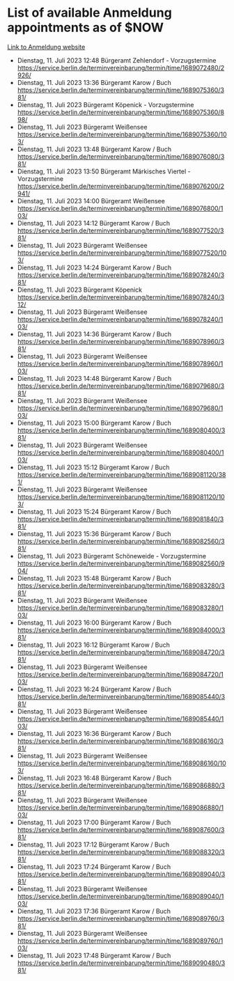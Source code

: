 # List of available Anmeldung appointments as of $NOW
[Link to Anmeldung website](https://service.berlin.de/terminvereinbarung/termin/tag.php?termin=1&anliegen[]=120686&dienstleisterlist=122210,122217,327316,122219,327312,122227,327314,122231,327346,122243,327348,122254,122252,329742,122260,329745,122262,329748,122271,327278,122273,327274,122277,327276,330436,122280,327294,122282,327290,122284,327292,122291,327270,122285,327266,122286,327264,122296,327268,150230,329760,122297,327286,122294,327284,122312,329763,122314,329775,122304,327330,122311,327334,122309,327332,317869,122281,327352,122279,329772,122283,122276,327324,122274,327326,122267,329766,122246,327318,122251,327320,122257,327322,122208,327298,122226,327300&herkunft=http%3A%2F%2Fservice.berlin.de%2Fdienstleistung%2F120686%2F)
- Dienstag, 11. Juli 2023 12:48 Bürgeramt Zehlendorf - Vorzugstermine https://service.berlin.de/terminvereinbarung/termin/time/1689072480/2926/
- Dienstag, 11. Juli 2023 13:36 Bürgeramt Karow / Buch https://service.berlin.de/terminvereinbarung/termin/time/1689075360/381/
- Dienstag, 11. Juli 2023  Bürgeramt Köpenick - Vorzugstermine https://service.berlin.de/terminvereinbarung/termin/time/1689075360/898/
- Dienstag, 11. Juli 2023  Bürgeramt Weißensee https://service.berlin.de/terminvereinbarung/termin/time/1689075360/103/
- Dienstag, 11. Juli 2023 13:48 Bürgeramt Karow / Buch https://service.berlin.de/terminvereinbarung/termin/time/1689076080/381/
- Dienstag, 11. Juli 2023 13:50 Bürgeramt Märkisches Viertel - Vorzugstermine https://service.berlin.de/terminvereinbarung/termin/time/1689076200/2941/
- Dienstag, 11. Juli 2023 14:00 Bürgeramt Weißensee https://service.berlin.de/terminvereinbarung/termin/time/1689076800/103/
- Dienstag, 11. Juli 2023 14:12 Bürgeramt Karow / Buch https://service.berlin.de/terminvereinbarung/termin/time/1689077520/381/
- Dienstag, 11. Juli 2023  Bürgeramt Weißensee https://service.berlin.de/terminvereinbarung/termin/time/1689077520/103/
- Dienstag, 11. Juli 2023 14:24 Bürgeramt Karow / Buch https://service.berlin.de/terminvereinbarung/termin/time/1689078240/381/
- Dienstag, 11. Juli 2023  Bürgeramt Köpenick https://service.berlin.de/terminvereinbarung/termin/time/1689078240/312/
- Dienstag, 11. Juli 2023  Bürgeramt Weißensee https://service.berlin.de/terminvereinbarung/termin/time/1689078240/103/
- Dienstag, 11. Juli 2023 14:36 Bürgeramt Karow / Buch https://service.berlin.de/terminvereinbarung/termin/time/1689078960/381/
- Dienstag, 11. Juli 2023  Bürgeramt Weißensee https://service.berlin.de/terminvereinbarung/termin/time/1689078960/103/
- Dienstag, 11. Juli 2023 14:48 Bürgeramt Karow / Buch https://service.berlin.de/terminvereinbarung/termin/time/1689079680/381/
- Dienstag, 11. Juli 2023  Bürgeramt Weißensee https://service.berlin.de/terminvereinbarung/termin/time/1689079680/103/
- Dienstag, 11. Juli 2023 15:00 Bürgeramt Karow / Buch https://service.berlin.de/terminvereinbarung/termin/time/1689080400/381/
- Dienstag, 11. Juli 2023  Bürgeramt Weißensee https://service.berlin.de/terminvereinbarung/termin/time/1689080400/103/
- Dienstag, 11. Juli 2023 15:12 Bürgeramt Karow / Buch https://service.berlin.de/terminvereinbarung/termin/time/1689081120/381/
- Dienstag, 11. Juli 2023  Bürgeramt Weißensee https://service.berlin.de/terminvereinbarung/termin/time/1689081120/103/
- Dienstag, 11. Juli 2023 15:24 Bürgeramt Karow / Buch https://service.berlin.de/terminvereinbarung/termin/time/1689081840/381/
- Dienstag, 11. Juli 2023 15:36 Bürgeramt Karow / Buch https://service.berlin.de/terminvereinbarung/termin/time/1689082560/381/
- Dienstag, 11. Juli 2023  Bürgeramt Schöneweide - Vorzugstermine https://service.berlin.de/terminvereinbarung/termin/time/1689082560/904/
- Dienstag, 11. Juli 2023 15:48 Bürgeramt Karow / Buch https://service.berlin.de/terminvereinbarung/termin/time/1689083280/381/
- Dienstag, 11. Juli 2023  Bürgeramt Weißensee https://service.berlin.de/terminvereinbarung/termin/time/1689083280/103/
- Dienstag, 11. Juli 2023 16:00 Bürgeramt Karow / Buch https://service.berlin.de/terminvereinbarung/termin/time/1689084000/381/
- Dienstag, 11. Juli 2023 16:12 Bürgeramt Karow / Buch https://service.berlin.de/terminvereinbarung/termin/time/1689084720/381/
- Dienstag, 11. Juli 2023  Bürgeramt Weißensee https://service.berlin.de/terminvereinbarung/termin/time/1689084720/103/
- Dienstag, 11. Juli 2023 16:24 Bürgeramt Karow / Buch https://service.berlin.de/terminvereinbarung/termin/time/1689085440/381/
- Dienstag, 11. Juli 2023  Bürgeramt Weißensee https://service.berlin.de/terminvereinbarung/termin/time/1689085440/103/
- Dienstag, 11. Juli 2023 16:36 Bürgeramt Karow / Buch https://service.berlin.de/terminvereinbarung/termin/time/1689086160/381/
- Dienstag, 11. Juli 2023  Bürgeramt Weißensee https://service.berlin.de/terminvereinbarung/termin/time/1689086160/103/
- Dienstag, 11. Juli 2023 16:48 Bürgeramt Karow / Buch https://service.berlin.de/terminvereinbarung/termin/time/1689086880/381/
- Dienstag, 11. Juli 2023  Bürgeramt Weißensee https://service.berlin.de/terminvereinbarung/termin/time/1689086880/103/
- Dienstag, 11. Juli 2023 17:00 Bürgeramt Karow / Buch https://service.berlin.de/terminvereinbarung/termin/time/1689087600/381/
- Dienstag, 11. Juli 2023 17:12 Bürgeramt Karow / Buch https://service.berlin.de/terminvereinbarung/termin/time/1689088320/381/
- Dienstag, 11. Juli 2023 17:24 Bürgeramt Karow / Buch https://service.berlin.de/terminvereinbarung/termin/time/1689089040/381/
- Dienstag, 11. Juli 2023  Bürgeramt Weißensee https://service.berlin.de/terminvereinbarung/termin/time/1689089040/103/
- Dienstag, 11. Juli 2023 17:36 Bürgeramt Karow / Buch https://service.berlin.de/terminvereinbarung/termin/time/1689089760/381/
- Dienstag, 11. Juli 2023  Bürgeramt Weißensee https://service.berlin.de/terminvereinbarung/termin/time/1689089760/103/
- Dienstag, 11. Juli 2023 17:48 Bürgeramt Karow / Buch https://service.berlin.de/terminvereinbarung/termin/time/1689090480/381/
